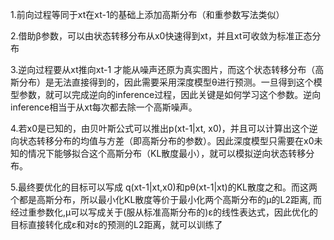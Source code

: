 1.前向过程等同于xt在xt-1的基础上添加高斯分布（和重参数写法类似）

2.借助β参数，可以由状态转移分布从x0快速得到xt，并且xt可收敛为标准正态分布

3.逆向过程要从xt推向xt-1 才能从噪声还原为真实图片，而这个状态转移分布（高斯分布）是无法直接得到的，因此需要采用深度模型θ进行预测。一旦得到这个模型参数，就可以完成逆向的inference过程，因此关键是如何学习这个参数。逆向inference相当于从xt每次都去除一个高斯噪声。

4.若x0是已知的，由贝叶斯公式可以推出p(xt-1|xt, x0)，并且可以计算出这个逆向状态转移分布的均值与方差（即高斯分布的参数）。因此深度模型只需要在x0未知的情况下能够拟合这个高斯分布（KL散度最小），就可以模拟逆向状态转移分布。

5.最终要优化的目标可以写成 q(xt-1|xt,x0)和pθ(xt-1|xt)的KL散度之和。而这两个都是高斯分布，所以最小化KL散度等价于最小化两个高斯分布的μ的L2距离, 而经过重参数化,μ可以写成关于(服从标准高斯分布的)ε的线性表达式，因此优化的目标直接转化成ε和对ε的预测的L2距离，就可以训练了